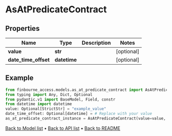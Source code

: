 # AsAtPredicateContract

## Properties
Name | Type | Description | Notes
------------ | ------------- | ------------- | -------------
**value** | **str** |  | [optional] 
**date_time_offset** | **datetime** |  | [optional] 
## Example

```python
from finbourne_access.models.as_at_predicate_contract import AsAtPredicateContract
from typing import Any, Dict, Optional
from pydantic.v1 import BaseModel, Field, constr
from datetime import datetime
value: Optional[StrictStr] = "example_value"
date_time_offset: Optional[datetime] = # Replace with your value
as_at_predicate_contract_instance = AsAtPredicateContract(value=value, date_time_offset=date_time_offset)

```

[Back to Model list](../README.md#documentation-for-models) &#8226; [Back to API list](../README.md#documentation-for-api-endpoints) &#8226; [Back to README](../README.md)

